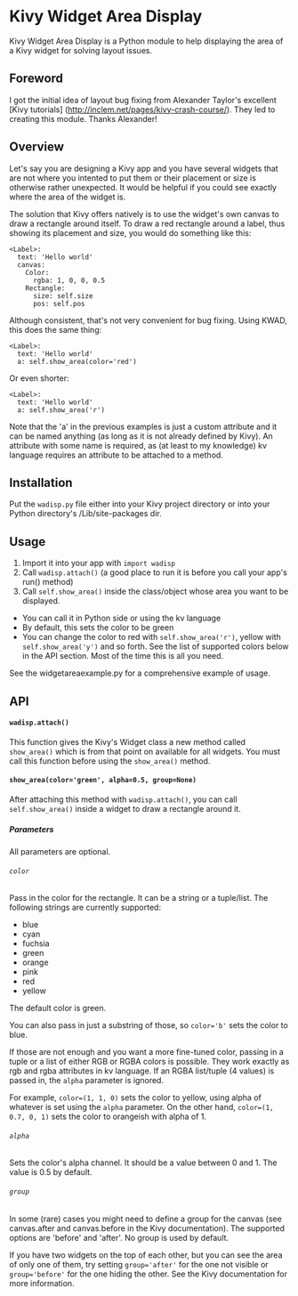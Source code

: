 # Kivy Widget Area Display

Kivy Widget Area Display is a Python module to help displaying the area of a Kivy widget for solving layout issues.

## Foreword

I got the initial idea of layout bug fixing from Alexander Taylor's excellent [Kivy tutorials] (http://inclem.net/pages/kivy-crash-course/). They led to creating this module. Thanks Alexander!

## Overview

Let's say you are designing a Kivy app and you have several widgets that are not where you intented to put them or their placement or size is otherwise rather unexpected. It would be helpful if you could see exactly where the area of the widget is.

The solution that Kivy offers natively is to use the widget's own canvas to draw a rectangle around itself. To draw a red rectangle around a label, thus showing its placement and size, you would do something like this:

```
<Label>:
  text: 'Hello world'
  canvas:
    Color:
      rgba: 1, 0, 0, 0.5
    Rectangle:
      size: self.size
      pos: self.pos
```

Although consistent, that's not very convenient for bug fixing.
Using KWAD, this does the same thing:

```
<Label>:
  text: 'Hello world'
  a: self.show_area(color='red')
```

Or even shorter:

```
<Label>:
  text: 'Hello world'
  a: self.show_area('r')
```

Note that the 'a' in the previous examples is just a custom attribute and it can be named anything (as long as it is not already defined by Kivy). An attribute with some name is required, as (at least to my knowledge) kv language requires an attribute to be attached to a method.

## Installation

Put the `wadisp.py` file either into your Kivy project directory or into your Python directory's /Lib/site-packages dir.

## Usage

1. Import it into your app with `import wadisp`
2. Call `wadisp.attach()` (a good place to run it is before you call your app's run() method)
3. Call `self.show_area()` inside the class/object whose area you want to be displayed.
  * You can call it in Python side or using the kv language
  * By default, this sets the color to be green
  * You can change the color to red with `self.show_area('r')`, yellow with `self.show_area('y')` and so forth. See the list of supported colors below in the API section. Most of the time this is all you need.

See the widgetareaexample.py for a comprehensive example of usage.

## API

#### `wadisp.attach()`

This function gives the Kivy's Widget class a new method called `show_area()` which is from that point on available for all widgets. You must call this function before using the `show_area()` method.

#### `show_area(color='green', alpha=0.5, group=None)`

After attaching this method with `wadisp.attach()`, you can call `self.show_area()` inside a widget to draw a rectangle around it.

##### Parameters

All parameters are optional.

###### `color`

Pass in the color for the rectangle. It can be a string or a tuple/list. The following strings are currently supported:
* blue
* cyan
* fuchsia
* green
* orange
* pink
* red
* yellow

The default color is green.

You can also pass in just a substring of those, so `color='b'` sets the color to blue.

If those are not enough and you want a more fine-tuned color, passing in a tuple or a list of either RGB or RGBA colors is possible. They work exactly as rgb and rgba attributes in kv language. If an RGBA list/tuple (4 values) is passed in, the `alpha` parameter is ignored.

For example, `color=(1, 1, 0)` sets the color to yellow, using alpha of whatever is set using the `alpha` parameter. On the other hand, `color=(1, 0.7, 0, 1)` sets the color to orangeish with alpha of 1. 

###### `alpha`

Sets the color's alpha channel. It should be a value between 0 and 1. The value is 0.5 by default.

###### `group`

In some (rare) cases you might need to define a group for the canvas (see canvas.after and canvas.before in the Kivy documentation). The supported options are 'before' and 'after'. No group is used by default.

If you have two widgets on the top of each other, but you can see the area of only one of them, try setting `group='after'` for the one not visible or `group='before'` for the one hiding the other. See the Kivy documentation for more information.
